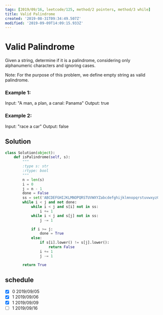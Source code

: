 ```yaml
---
tags: [2019/09/16, leetcode/125, method/2 pointers, method/3 while]
title: Valid Palindrome
created: '2019-08-31T09:34:49.507Z'
modified: '2019-09-09T14:09:15.933Z'
---
```


# Valid Palindrome

Given a string, determine if it is a palindrome, considering only alphanumeric characters and ignoring cases.

Note: For the purpose of this problem, we define empty string as valid palindrome.

### Example 1:

Input: "A man, a plan, a canal: Panama"
Output: true

### Example 2:

Input: "race a car"
Output: false

## Solution

```python
class Solution(object):
    def isPalindrome(self, s):
        """
        :type s: str
        :rtype: bool
        """
        n = len(s)
        i = 0
        j = n - 1
        done = False
        ss = set('ABCDEFGHIJKLMNOPQRSTUVWXYZabcdefghijklmnopqrstuvwxyz0123456789')
        while i < j and not done:
            while i < j and s[i] not in ss:
                i += 1
            while i < j and s[j] not in ss:
                j -= 1

            if i >= j:
                done = True
            else:
                if s[i].lower() != s[j].lower():
                    return False
                i += 1
                j -= 1

        return True
```

## schedule

* [x] 0 2019/09/05
* [x] 1 2019/09/06
* [x] 1 2019/09/09
* [ ] 1 2019/09/16
